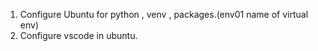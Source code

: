 1. Configure Ubuntu for python , venv , packages.(env01 name of virtual env)
2. Configure vscode in ubuntu.